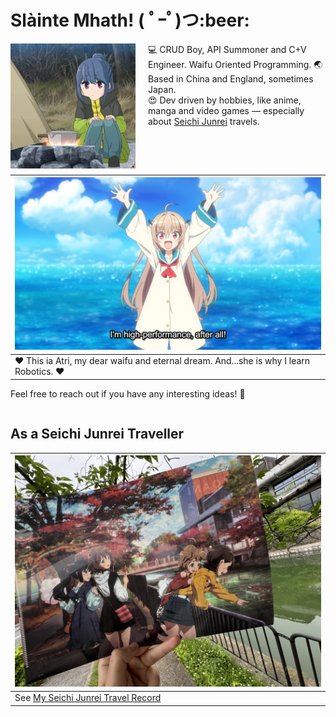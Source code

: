 <h1>Slàinte Mhath! ( ﾟｰﾟ)つ:beer: </h1>

<p align="center">
<img src="https://raw.githubusercontent.com/Arthurzyang/Arthurzyang/main/preview.gif" 
     alt="Yuru Camp" 
     width="200"
     style="float:left; margin-right:20px; margin-bottom:10px;" />
</p>

💻 CRUD Boy, API Summoner and C+V Engineer. Waifu Oriented Programming. 
:earth_asia: Based in China and England, sometimes Japan.  
:heart_eyes: Dev driven by hobbies, like anime, manga and video games — especially about [Seichi Junrei](https://en.wikipedia.org/wiki/Pilgrimage_(anime)) travels.


|![landmark_empty](atri-ep-1f-1024x576.png)|
|-------------------------------------------------------------|
|❤️ This ia Atri, my dear waifu and eternal dream. And...she is why I learn Robotics. ❤️|

Feel free to reach out if you have any interesting ideas! :sparkling_heart:

<div style="clear: both;"></div>

## As a Seichi Junrei Traveller
|<img src="https://github.com/Arthurzyang/Arthurzyang/blob/main/IMG_6040.jpg?raw=true" width="500" height="370" alt="Centered Image" />|
|------------------------------------|
|See [My Seichi Junrei Travel Record](https://github.com/Arthurzyang/Arthurzyang/blob/main/seichi_junrei_intro.md)|

